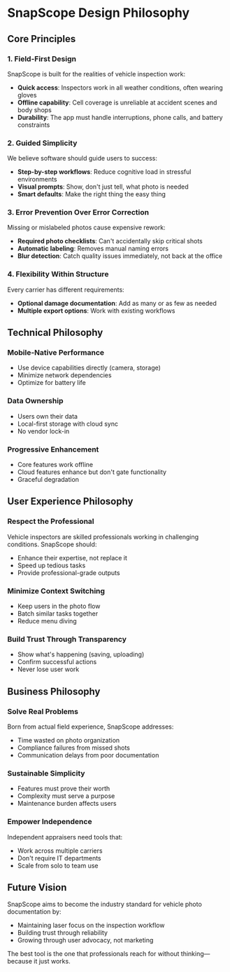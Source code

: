 # SnapScope Design Philosophy

## Core Principles

### 1. Field-First Design

SnapScope is built for the realities of vehicle inspection work:

- **Quick access**: Inspectors work in all weather conditions, often wearing gloves
- **Offline capability**: Cell coverage is unreliable at accident scenes and body shops
- **Durability**: The app must handle interruptions, phone calls, and battery constraints

### 2. Guided Simplicity

We believe software should guide users to success:

- **Step-by-step workflows**: Reduce cognitive load in stressful environments
- **Visual prompts**: Show, don't just tell, what photo is needed
- **Smart defaults**: Make the right thing the easy thing

### 3. Error Prevention Over Error Correction

Missing or mislabeled photos cause expensive rework:

- **Required photo checklists**: Can't accidentally skip critical shots
- **Automatic labeling**: Removes manual naming errors
- **Blur detection**: Catch quality issues immediately, not back at the office

### 4. Flexibility Within Structure

Every carrier has different requirements:

- **Optional damage documentation**: Add as many or as few as needed
- **Multiple export options**: Work with existing workflows

## Technical Philosophy

### Mobile-Native Performance

- Use device capabilities directly (camera, storage)
- Minimize network dependencies
- Optimize for battery life

### Data Ownership

- Users own their data
- Local-first storage with cloud sync
- No vendor lock-in

### Progressive Enhancement

- Core features work offline
- Cloud features enhance but don't gate functionality
- Graceful degradation

## User Experience Philosophy

### Respect the Professional

Vehicle inspectors are skilled professionals working in challenging conditions. SnapScope should:

- Enhance their expertise, not replace it
- Speed up tedious tasks
- Provide professional-grade outputs

### Minimize Context Switching

- Keep users in the photo flow
- Batch similar tasks together
- Reduce menu diving

### Build Trust Through Transparency

- Show what's happening (saving, uploading)
- Confirm successful actions
- Never lose user work

## Business Philosophy

### Solve Real Problems

Born from actual field experience, SnapScope addresses:

- Time wasted on photo organization
- Compliance failures from missed shots
- Communication delays from poor documentation

### Sustainable Simplicity

- Features must prove their worth
- Complexity must serve a purpose
- Maintenance burden affects users

### Empower Independence

Independent appraisers need tools that:

- Work across multiple carriers
- Don't require IT departments
- Scale from solo to team use

## Future Vision

SnapScope aims to become the industry standard for vehicle photo documentation by:

- Maintaining laser focus on the inspection workflow
- Building trust through reliability
- Growing through user advocacy, not marketing

The best tool is the one that professionals reach for without thinking—because it just works.
